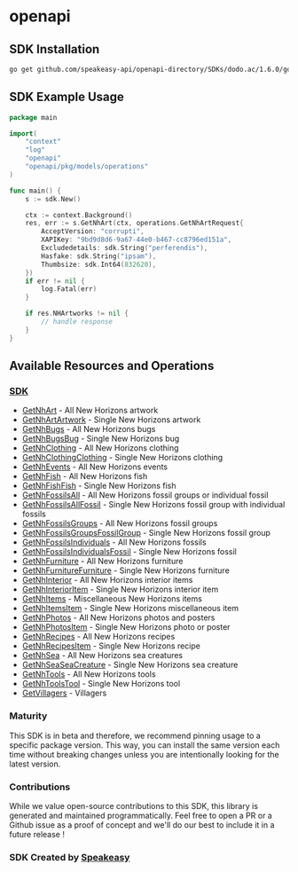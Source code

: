 # openapi

<!-- Start SDK Installation -->
## SDK Installation

```bash
go get github.com/speakeasy-api/openapi-directory/SDKs/dodo.ac/1.6.0/go
```
<!-- End SDK Installation -->

## SDK Example Usage
<!-- Start SDK Example Usage -->
```go
package main

import(
	"context"
	"log"
	"openapi"
	"openapi/pkg/models/operations"
)

func main() {
    s := sdk.New()

    ctx := context.Background()
    res, err := s.GetNhArt(ctx, operations.GetNhArtRequest{
        AcceptVersion: "corrupti",
        XAPIKey: "9bd9d8d6-9a67-44e0-b467-cc8796ed151a",
        Excludedetails: sdk.String("perferendis"),
        Hasfake: sdk.String("ipsam"),
        Thumbsize: sdk.Int64(832620),
    })
    if err != nil {
        log.Fatal(err)
    }

    if res.NHArtworks != nil {
        // handle response
    }
}
```
<!-- End SDK Example Usage -->

<!-- Start SDK Available Operations -->
## Available Resources and Operations

### [SDK](docs/sdk/README.md)

* [GetNhArt](docs/sdk/README.md#getnhart) - All New Horizons artwork
* [GetNhArtArtwork](docs/sdk/README.md#getnhartartwork) - Single New Horizons artwork
* [GetNhBugs](docs/sdk/README.md#getnhbugs) - All New Horizons bugs
* [GetNhBugsBug](docs/sdk/README.md#getnhbugsbug) - Single New Horizons bug
* [GetNhClothing](docs/sdk/README.md#getnhclothing) - All New Horizons clothing
* [GetNhClothingClothing](docs/sdk/README.md#getnhclothingclothing) - Single New Horizons clothing
* [GetNhEvents](docs/sdk/README.md#getnhevents) - All New Horizons events
* [GetNhFish](docs/sdk/README.md#getnhfish) - All New Horizons fish
* [GetNhFishFish](docs/sdk/README.md#getnhfishfish) - Single New Horizons fish
* [GetNhFossilsAll](docs/sdk/README.md#getnhfossilsall) - All New Horizons fossil groups or individual fossil
* [GetNhFossilsAllFossil](docs/sdk/README.md#getnhfossilsallfossil) - Single New Horizons fossil group with individual fossils
* [GetNhFossilsGroups](docs/sdk/README.md#getnhfossilsgroups) - All New Horizons fossil groups
* [GetNhFossilsGroupsFossilGroup](docs/sdk/README.md#getnhfossilsgroupsfossilgroup) - Single New Horizons fossil group
* [GetNhFossilsIndividuals](docs/sdk/README.md#getnhfossilsindividuals) - All New Horizons fossils
* [GetNhFossilsIndividualsFossil](docs/sdk/README.md#getnhfossilsindividualsfossil) - Single New Horizons fossil
* [GetNhFurniture](docs/sdk/README.md#getnhfurniture) - All New Horizons furniture
* [GetNhFurnitureFurniture](docs/sdk/README.md#getnhfurniturefurniture) - Single New Horizons furniture
* [GetNhInterior](docs/sdk/README.md#getnhinterior) - All New Horizons interior items
* [GetNhInteriorItem](docs/sdk/README.md#getnhinterioritem) - Single New Horizons interior item
* [GetNhItems](docs/sdk/README.md#getnhitems) - Miscellaneous New Horizons items
* [GetNhItemsItem](docs/sdk/README.md#getnhitemsitem) - Single New Horizons miscellaneous item
* [GetNhPhotos](docs/sdk/README.md#getnhphotos) - All New Horizons photos and posters
* [GetNhPhotosItem](docs/sdk/README.md#getnhphotositem) - Single New Horizons photo or poster
* [GetNhRecipes](docs/sdk/README.md#getnhrecipes) - All New Horizons recipes
* [GetNhRecipesItem](docs/sdk/README.md#getnhrecipesitem) - Single New Horizons recipe
* [GetNhSea](docs/sdk/README.md#getnhsea) - All New Horizons sea creatures
* [GetNhSeaSeaCreature](docs/sdk/README.md#getnhseaseacreature) - Single New Horizons sea creature
* [GetNhTools](docs/sdk/README.md#getnhtools) - All New Horizons tools
* [GetNhToolsTool](docs/sdk/README.md#getnhtoolstool) - Single New Horizons tool
* [GetVillagers](docs/sdk/README.md#getvillagers) - Villagers
<!-- End SDK Available Operations -->

### Maturity

This SDK is in beta and therefore, we recommend pinning usage to a specific package version.
This way, you can install the same version each time without breaking changes unless you are intentionally
looking for the latest version.

### Contributions

While we value open-source contributions to this SDK, this library is generated and maintained programmatically.
Feel free to open a PR or a Github issue as a proof of concept and we'll do our best to include it in a future release !

### SDK Created by [Speakeasy](https://docs.speakeasyapi.dev/docs/using-speakeasy/client-sdks)
